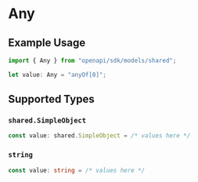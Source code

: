 # Any

## Example Usage

```typescript
import { Any } from "openapi/sdk/models/shared";

let value: Any = "anyOf[0]";
```

## Supported Types

### `shared.SimpleObject`

```typescript
const value: shared.SimpleObject = /* values here */
```

### `string`

```typescript
const value: string = /* values here */
```

